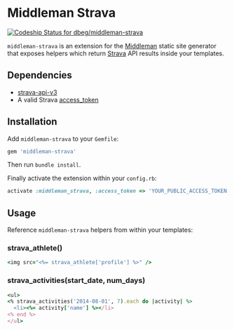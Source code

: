 # Middleman Strava

[ ![Codeship Status for dbeg/middleman-strava](https://codeship.com/projects/8ad28840-02a0-0133-4d5f-2eafb47e949a/status?branch=master)](https://codeship.com/projects/88966)

`middleman-strava` is an extension for the [Middleman] static site generator that exposes helpers which return [Strava] API results inside your templates.

## Dependencies

* [strava-api-v3]
* A valid Strava [access_token]

## Installation

Add `middleman-strava` to your `Gemfile`:

```ruby
gem 'middleman-strava'
```

Then run `bundle install`.

Finally activate the extension within your `config.rb`:

```ruby
activate :middleman_strava, :access_token => 'YOUR_PUBLIC_ACCESS_TOKEN'
```

## Usage

Reference `middleman-strava` helpers from within your templates:

### strava_athlete()
```ruby
<img src="<%= strava_athlete['profile'] %>" />
```

### strava_activities(start_date, num_days)
```ruby
<ul>
<% strava_activities('2014-08-01', 7).each do |activity| %>
  <li><%= activity['name'] %></li>
<% end %>
</ul>
```

[middleman]: http://middlemanapp.com
[strava]: http://strava.com
[strava-api-v3]: https://github.com/jaredholdcroft/strava-api-v3
[access_token]: http://www.strava.com/developers
